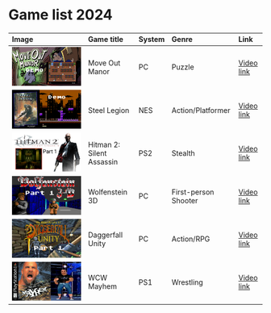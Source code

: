 # Game list 2024

| Image | Game title | System | Genre | Link |
| :----- | :----- | :----- | :----- | :----- |
| ![Image](game-art/game-art24/Move-out-manor.jpg) | Move Out Manor | PC | Puzzle | [Video link](https://www.youtube.com/watch?v=uuBfhfsSrhY) | 
| ![Image](game-art/game-art24/steel-legion-1.jpg) | Steel Legion | NES | Action/Platformer | [Video link](https://www.youtube.com/watch?v=X6g2X9bZzhI) | 
| ![Image](game-art/game-art24/Hitman2-1.jpg) | Hitman 2: Silent Assassin | PS2 | Stealth | [Video link](https://www.youtube.com/watch?v=bsNBhfS7r5k) | 
| ![Image](game-art/game-art24/Wolfenstein-3d-1.jpg) | Wolfenstein 3D | PC | First-person Shooter | [Video link](https://www.youtube.com/watch?v=ZDxpLM3gMhM) | 
| ![Image](game-art/game-art24/Daggerfall-1.jpg) | Daggerfall Unity | PC | Action/RPG | [Video link](https://www.youtube.com/watch?v=3J1d9_-c0d8) | 
| ![Image](game-art/game-art24/WCW-youtube.jpg) | WCW Mayhem | PS1 | Wrestling | [Video link](https://www.youtube.com/watch?v=yv927oWE2c8) | 

